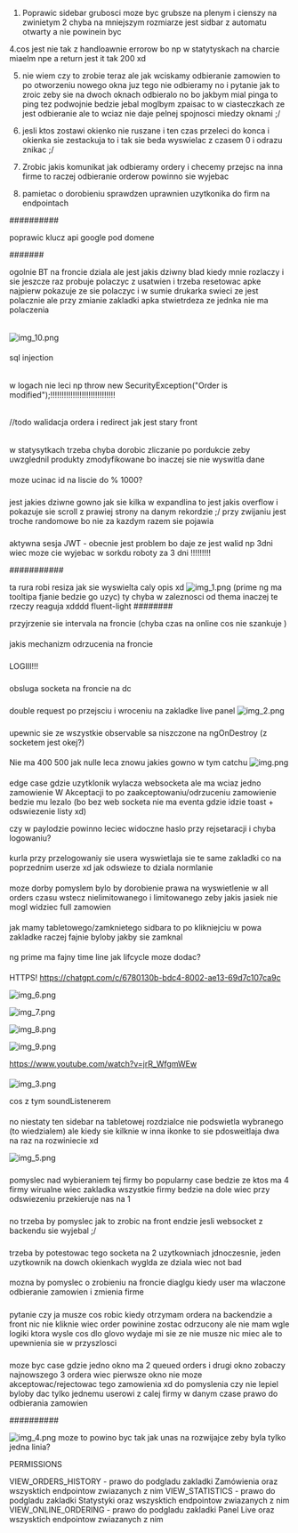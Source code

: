 1. Poprawic sidebar grubosci moze byc grubsze na plenym i cienszy na zwinietym
2 chyba na mniejszym rozmiarze jest sidbar z automatu otwarty a nie powinein byc

4.cos jest nie tak z handloawnie errorow bo np w statytyskach na charcie miaelm npe a return jest it tak 200 xd

5. nie wiem czy to zrobie teraz ale jak wciskamy odbieranie zamowien to po otworzeniu nowego okna juz tego nie odbieramy no i pytanie 
jak to zroic zeby sie na dwoch oknach odbieralo no bo jakbym mial pinga to ping tez podwojnie bedzie jebal moglbym zpaisac to w ciasteczkach
ze jest odbieranie ale to wciaz nie daje pelnej spojnosci miedzy oknami ;/

6. jesli ktos zostawi okienko nie ruszane i ten czas przeleci do konca i okienka sie zestackuja to i tak sie beda wyswielac z czasem 0
i odrazu znikac ;/


7. Zrobic jakis komunikat jak odbieramy ordery i checemy przejsc na inna firme to raczej odbieranie orderow powinno sie wyjebac

8. pamietac o dorobieniu sprawdzen uprawnien uzytkonika do firm na endpointach

##########

poprawic klucz api google pod domene 

#######

ogolnie BT na froncie dziala ale jest jakis dziwny blad kiedy mnie rozlaczy i sie jeszcze raz probuje polaczyc z usatwien i trzeba resetowac apke
najpierw pokazuje ze sie polaczyc i w sumie drukarka swieci ze jest polacznie ale przy zmianie zakladki apka stwietrdeza ze jednka nie ma polaczenia


######
![img_10.png](img_10.png)

####


sql injection
######

w logach nie leci np             throw new SecurityException("Order is modified");!!!!!!!!!!!!!!!!!!!!!!!!!!!!!

######

//todo walidacja ordera i redirect jak jest stary front

######

w statysytkach trzeba chyba dorobic zliczanie po pordukcie zeby uwzglednil produkty zmodyfikowane bo inaczej sie nie wyswitla dane 

####

moze ucinac id na liscie do % 1000?

#####

jest jakies dziwne gowno jak sie kilka w expandlina to jest jakis overflow i pokazuje sie scroll z prawiej strony na danym rekordzie ;/ przy zwijaniu jest troche randomowe bo nie za kazdym razem sie pojawia

#####


aktywna sesja JWT - obecnie jest problem bo daje ze jest walid np 3dni wiec moze cie wyjebac w sorkdu roboty za 3 dni !!!!!!!!!

###########

ta rura robi resiza jak sie wyswielta caly opis xd
![img_1.png](img_1.png)
(prime ng ma tooltipa fjanie bedzie go uzyc)
ty chyba w zaleznosci od thema inaczej te rzeczy reaguja xdddd fluent-light
########

przyjrzenie sie intervala na froncie
(chyba czas na online cos nie szankuje
)
####

jakis mechanizm odrzucenia na froncie


###


LOGIII!!!

###

obsluga socketa na froncie na dc

###



double request po przejsciu i wroceniu na zakladke live panel
![img_2.png](img_2.png)

###
upewnic sie ze wszystkie observable sa niszczone na ngOnDestroy (z socketem jest okej?)

####
Nie ma 400 500 jak nulle leca znowu jakies gowno w tym catchu
![img.png](img.png)

####

edge case gdzie uzytklonik wylacza websocketa ale ma wciaz jedno zamowienie W Akceptacji to po zaakceptowaniu/odrzuceniu zamowienie bedzie mu lezalo (bo bez web socketa nie ma eventa gdzie idzie toast + odswiezenie listy xd)

czy w paylodzie powinno leciec widoczne haslo przy rejsetaracji i chyba logowaniu?

####

kurla przy przelogowaniy sie usera wyswietlaja sie te same zakladki co na poprzednim userze xd jak odswieze to dziala normlanie

####

moze dorby pomyslem bylo by dorobienie prawa na wyswietlenie w all orders czasu wstecz nielimitowanego i limitowanego zeby jakis jasiek
nie mogl widziec full zamowien

####

jak mamy tabletowego/zamknietego sidbara to po klikniejciu w powa zakladke raczej fajnie byloby jakby sie zamknal

####

ng prime ma fajny time line jak lifcycle moze dodac?

####

HTTPS! https://chatgpt.com/c/6780130b-bdc4-8002-ae13-69d7c107ca9c

![img_6.png](img_6.png)

![img_7.png](img_7.png)

![img_8.png](img_8.png)

![img_9.png](img_9.png)

https://www.youtube.com/watch?v=jrR_WfgmWEw

####

![img_3.png](img_3.png)

cos z tym soundListenerem


####

no niestaty ten sidebar na tabletowej rozdzialce nie podswietla wybranego (to wiedzialem) ale kiedy sie kilknie w inna ikonke to sie pdosweitlaja dwa na raz na rozwiniecie xd

![img_5.png](img_5.png)

###

pomyslec nad wybieraniem tej firmy bo popularny case bedzie ze ktos ma 4 firmy wirualne wiec zakladka wszystkie firmy bedzie na dole wiec przy odswiezeniu przekieruje nas na 1

###

no trzeba by pomyslec jak to zrobic na front endzie jesli websocket z backendu sie wyjebal ;/


###

trzeba by potestowac tego socketa na 2 uzytkowniach jdnoczesnie, jeden uzytkownik na dowch okienkach wyglda ze dziala wiec not bad


####

mozna by pomyslec o zrobieniu na froncie diaglgu kiedy user ma wlaczone odbieranie zamowien i zmienia firme


#####

pytanie czy ja musze cos robic kiedy otrzymam ordera na backendzie a front nic nie kliknie wiec order powinine zostac odrzucony 
ale nie mam wgle logiki ktora wysle cos dlo glovo wydaje mi sie ze nie musze nic miec ale to upewnienia sie w przyszlosci

###

moze byc case gdzie jedno okno ma 2 queued orders i drugi okno zobaczy najnowszego 3 ordera wiec pierwsze okno nie moze akceptowac/rejectowac
tego zamowienia xd do pomyslenia czy nie lepiel byloby dac tylko jednemu userowi z calej firmy w danym czase prawo do odbierania zamowien


##########

![img_4.png](img_4.png)
moze to powino byc tak jak unas na rozwijajce zeby byla tylko jedna linia?

PERMISSIONS

VIEW_ORDERS_HISTORY - prawo do podgladu zakladki Zamówienia oraz wszysktich endpointow zwiazanych z nim
VIEW_STATISTICS - prawo do podgladu zakladki Statystyki oraz wszysktich endpointow zwiazanych z nim
VIEW_ONLINE_ORDERING - prawo do podgladu zakladki Panel Live oraz wszysktich endpointow zwiazanych z nim
